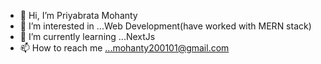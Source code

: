 - 👋 Hi, I’m Priyabrata Mohanty
- 👀 I’m interested in ...Web Development(have worked with MERN stack)
- 🌱 I’m currently learning ...NextJs
- 📫 How to reach me ...mohanty200101@gmail.com

<!---
primohanty/primohanty is a ✨ special ✨ repository because its `README.md` (this file) appears on your GitHub profile.
You can click the Preview link to take a look at your changes.
--->

